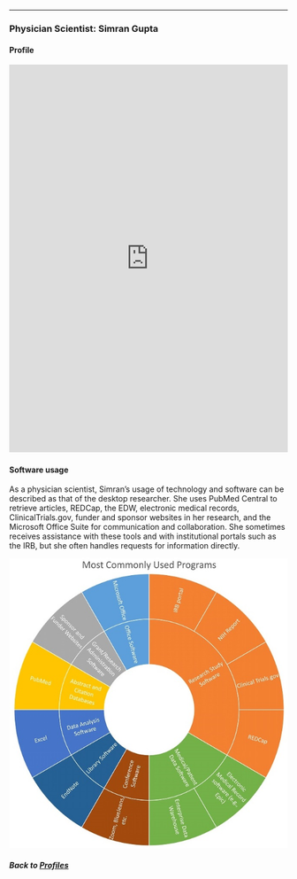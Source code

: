 ---
### Physician Scientist: Simran Gupta
#### Profile

<embed src="https://docs.google.com/viewer?url=https://github.com/data2health/CTS-Personas/raw/master/docs/assets/PhysicianScientist_PersonaProfile.pdf&embedded=true" style="width:100%; height:700px;" frameborder="0" />
<br>

#### Software usage

As a physician scientist, Simran’s usage of technology and software can be described as that of the desktop researcher. She uses PubMed Central to retrieve articles, REDCap, the EDW, electronic medical records, ClinicalTrials.gov, funder and sponsor websites in her research, and the Microsoft Office Suite for communication and collaboration. She sometimes receives assistance with these tools and with institutional portals such as the IRB, but she often handles requests for information directly.

![](../../images/ClinicianResearcher_SC.jpg)

##### Back to [Profiles](index.md)
